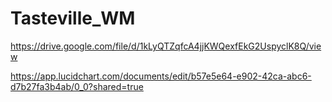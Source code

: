 # Tasteville_WM

https://drive.google.com/file/d/1kLyQTZqfcA4jjKWQexfEkG2UspyclK8Q/view

https://app.lucidchart.com/documents/edit/b57e5e64-e902-42ca-abc6-d7b27fa3b4ab/0_0?shared=true
